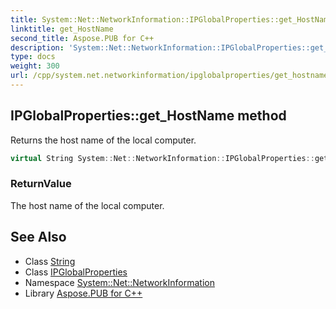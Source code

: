 ```yaml
---
title: System::Net::NetworkInformation::IPGlobalProperties::get_HostName method
linktitle: get_HostName
second_title: Aspose.PUB for C++
description: 'System::Net::NetworkInformation::IPGlobalProperties::get_HostName method. Returns the host name of the local computer in C++.'
type: docs
weight: 300
url: /cpp/system.net.networkinformation/ipglobalproperties/get_hostname/
---
```

## IPGlobalProperties::get_HostName method


Returns the host name of the local computer.

```cpp
virtual String System::Net::NetworkInformation::IPGlobalProperties::get_HostName()
```


### ReturnValue

The host name of the local computer.

## See Also

* Class [String](../../../system/string/)
* Class [IPGlobalProperties](../)
* Namespace [System::Net::NetworkInformation](../../)
* Library [Aspose.PUB for C++](../../../)

